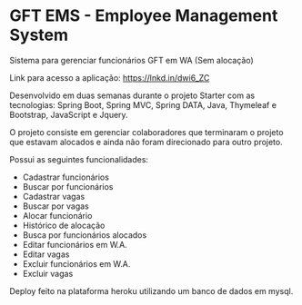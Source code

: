 # GFT EMS - Employee Management System
Sistema para gerenciar funcionários GFT em WA (Sem
alocação)

Link para acesso a aplicação:
https://lnkd.in/dwi6_ZC

Desenvolvido em duas semanas durante o projeto Starter com as tecnologias: Spring Boot, Spring MVC, Spring DATA, Java, Thymeleaf e Bootstrap, JavaScript e Jquery.

O projeto consiste em gerenciar colaboradores que terminaram o projeto que estavam alocados e ainda não foram direcionado para outro projeto.

Possui as seguintes funcionalidades:
- Cadastrar funcionários
- Buscar por funcionários
- Cadastrar vagas
- Buscar por vagas
- Alocar funcionário
- Histórico de alocação
- Busca por funcionários alocados
- Editar funcionários em W.A.
- Editar vagas
- Excluir funcionários em W.A.
- Excluir vagas

Deploy feito na plataforma heroku utilizando um banco de dados em mysql.
